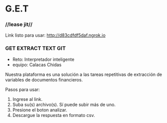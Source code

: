 # G.E.T 
### //lease jit//

Link listo para usar: http://d83cdfdf5daf.ngrok.io

### GET EXTRACT TEXT GIT 
* Reto: Interpretador inteligente
* equipo: Calacas Chidas

Nuestra plataforma es una solución a las tareas repetitivas de extracción de variables de documentos financieros.

Pasos para usar:
1. Ingrese al link.
2. Suba su(s) archivo(s). Sí puede subir más de uno.
3. Presione el boton analizar.
4. Descargue la respuesta en formato csv.

